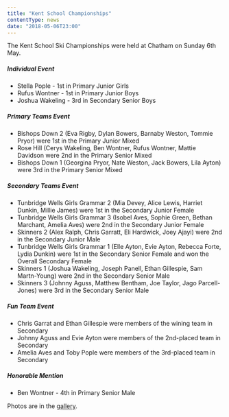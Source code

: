 ```yaml
---
title: "Kent School Championships"
contentType: news
date: "2018-05-06T23:00"
---
```


The Kent School Ski Championships were held at Chatham on Sunday 6th May.

##### Individual Event
* Stella Pople - 1st in Primary Junior Girls
* Rufus Wontner - 1st in Primary Junior Boys
* Joshua Wakeling - 3rd in Secondary Senior Boys

##### Primary Teams Event
* Bishops Down 2 (Eva Rigby, Dylan Bowers, Barnaby Weston, Tommie Pryor) were 1st in the Primary
Junior Mixed
* Rose Hill (Cerys Wakeling, Ben Wontner, Rufus Wontner, Mattie Davidson were 2nd in the Primary
Senior Mixed
* Bishops Down 1 (Georgina Pryor, Nate Weston, Jack Bowers, Lila Ayton) were 3rd in the Primary
Senior Mixed

##### Secondary Teams Event
* Tunbridge Wells Girls Grammar 2 (Mia Devey, Alice Lewis, Harriet Dunkin, Millie James) were 1st in
the Secondary Junior Female
* Tunbridge Wells Girls Grammar 3 (Isobel Aves, Sophie Green, Bethan Marchant, Amelia Aves) were 2nd
in the Secondary Junior Female
* Skinners 2 (Alex Ralph, Chris Garratt, Eli Hardwick, Joey Ajayi) were 2nd in the Secondary Junior
Male
* Tunbridge Wells Girls Grammar 1 (Elle Ayton, Evie Ayton, Rebecca Forte, Lydia Dunkin) were 1st in
the Secondary Senior Female and won the Overall Secondary Female
* Skinners 1 (Joshua Wakeling, Joseph Panell, Ethan Gillespie, Sam Martn-Young) were 2nd in the
Secondary Senior Male
* Skinners 3 (Johnny Aguss, Matthew Bentham, Joe Taylor, Jago Parcell-Jones) were 3rd in the
Secondary Senior Male

##### Fun Team Event
* Chris Garrat and Ethan Gillespie were members of the wining team in Secondary
* Johnny Aguss and Evie Ayton were members of the 2nd-placed team in Secondary
* Amelia Aves and Toby Pople were members of the 3rd-placed team in Secondary

##### Honorable Mention
* Ben Wontner - 4th in Primary Senior Male

Photos are in the [gallery](/gallery/2018/180506_kent).
